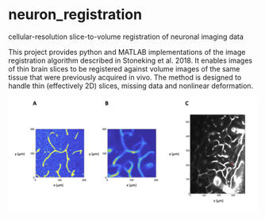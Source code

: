 # neuron_registration
cellular-resolution slice-to-volume registration of neuronal imaging data

This project provides python and MATLAB implementations of the image registration algorithm described in Stoneking et al. 2018.
It enables images of thin brain slices to be registered against volume images of the same tissue that were previously acquired in vivo.
The method is designed to handle thin (effectively 2D) slices, missing data and nonlinear deformation. 

![single_point_registration_figure](figures/single_point_registration_figure.png?raw=true "Registration at a single point")
